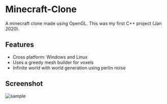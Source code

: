 # Minecraft-Clone

A minecraft clone made using OpenGL.
This was my first C++ project (Jan 2020).

## Features

- Cross platform: Windows and Linux
- Uses a greedy mesh builder for voxels
- Infinite world with world generation using perlin noise

## Screenshot

![sample](https://i.imgur.com/881FWOO.png)
